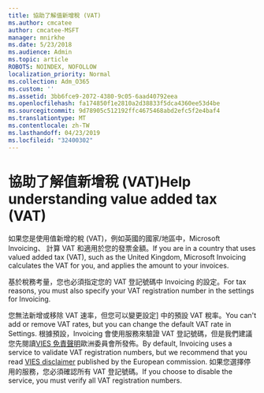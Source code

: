 ```yaml
---
title: 協助了解值新增稅 (VAT)
ms.author: cmcatee
author: cmcatee-MSFT
manager: mnirkhe
ms.date: 5/23/2018
ms.audience: Admin
ms.topic: article
ROBOTS: NOINDEX, NOFOLLOW
localization_priority: Normal
ms.collection: Adm_O365
ms.custom: ''
ms.assetid: 3bb6fce9-2072-4380-9c05-6aad40792eea
ms.openlocfilehash: fa174850f1e2810a2d38833f5dca4360ee53d4be
ms.sourcegitcommit: 9d78905c512192ffc4675468abd2efc5f2e4baf4
ms.translationtype: MT
ms.contentlocale: zh-TW
ms.lasthandoff: 04/23/2019
ms.locfileid: "32400302"
---
```

# <a name="help-understanding-value-added-tax-vat"></a><span data-ttu-id="f8564-102">協助了解值新增稅 (VAT)</span><span class="sxs-lookup"><span data-stu-id="f8564-102">Help understanding value added tax (VAT)</span></span>

<span data-ttu-id="f8564-103">如果您是使用值新增的稅 (VAT)，例如英國的國家/地區中，Microsoft Invoicing、 計算 VAT 和適用於您的發票金額。</span><span class="sxs-lookup"><span data-stu-id="f8564-103">If you are in a country that uses valued added tax (VAT), such as the United Kingdom, Microsoft Invoicing calculates the VAT for you, and applies the amount to your invoices.</span></span>
  
<span data-ttu-id="f8564-104">基於稅務考量，您也必須指定您的 VAT 登記號碼中 Invoicing 的設定。</span><span class="sxs-lookup"><span data-stu-id="f8564-104">For tax reasons, you must also specify your VAT registration number in the settings for Invoicing.</span></span>
  
<span data-ttu-id="f8564-105">您無法新增或移除 VAT 速率，但您可以變更設定] 中的預設 VAT 稅率。</span><span class="sxs-lookup"><span data-stu-id="f8564-105">You can't add or remove VAT rates, but you can change the default VAT rate in Settings.</span></span> <span data-ttu-id="f8564-106">根據預設，Invoicing 會使用服務來驗證 VAT 登記號碼，但是我們建議您先閱讀[VIES 免責聲明](https://go.microsoft.com/fwlink/?LinkID=841741)歐洲委員會所發佈。</span><span class="sxs-lookup"><span data-stu-id="f8564-106">By default, Invoicing uses a service to validate VAT registration numbers, but we recommend that you read [VIES disclaimer](https://go.microsoft.com/fwlink/?LinkID=841741) published by the European commission.</span></span> <span data-ttu-id="f8564-107">如果您選擇停用的服務，您必須確認所有 VAT 登記號碼。</span><span class="sxs-lookup"><span data-stu-id="f8564-107">If you choose to disable the service, you must verify all VAT registration numbers.</span></span> 
  

